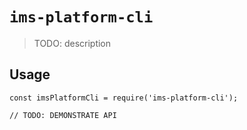# `ims-platform-cli`

> TODO: description

## Usage

```
const imsPlatformCli = require('ims-platform-cli');

// TODO: DEMONSTRATE API
```
